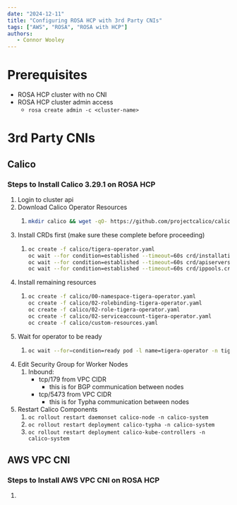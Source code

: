 ```yaml
---
date: "2024-12-11"
title: "Configuring ROSA HCP with 3rd Party CNIs"
tags: ["AWS", "ROSA", "ROSA with HCP"]
authors:
   - Connor Wooley
---
```


# Prerequisites

- ROSA HCP cluster with no CNI
- ROSA HCP cluster admin access
  - `rosa create admin -c <cluster-name>`

# 3rd Party CNIs

## Calico

### Steps to Install Calico 3.29.1 on ROSA HCP

1. Login to cluster api
2. Download Calico Operator Resources
   1. ```bash
      mkdir calico && wget -qO- https://github.com/projectcalico/calico/releases/download/v3.29.1/ocp.tgz | tar xvz --strip-components=1 -C calico
      ```
3. Install CRDs first (make sure these complete before proceeding)
   1. ```bash
      oc create -f calico/tigera-operator.yaml
      oc wait --for condition=established --timeout=60s crd/installations.operator.tigera.io
      oc wait --for condition=established --timeout=60s crd/apiservers.operator.tigera.io
      oc wait --for condition=established --timeout=60s crd/ippools.crd.projectcalico.org
      ```
4. Install remaining resources
   1. ```bash
      oc create -f calico/00-namespace-tigera-operator.yaml
      oc create -f calico/02-rolebinding-tigera-operator.yaml
      oc create -f calico/02-role-tigera-operator.yaml
      oc create -f calico/02-serviceaccount-tigera-operator.yaml
      oc create -f calico/custom-resources.yaml
      ```
5. Wait for operator to be ready
   1. ```bash
      oc wait --for=condition=ready pod -l name=tigera-operator -n tigera-operator --timeout=120s
      ```
<!-- 6. Create IPPool (now this should work)
   1. ```yaml
      apiVersion: crd.projectcalico.org/v1
      kind: IPPool
      metadata:
        name: default-ipv4-ippool
      spec:
        cidr: <cluster-pod-cidr>
        blockSize: 26
        ipipMode: Never
        natOutgoing: true
        nodeSelector: all()
      ``` -->
4. Edit Security Group for Worker Nodes
   1. Inbound:
      - tcp/179 from VPC CIDR
        - this is for BGP communication between nodes
      - tcp/5473 from VPC CIDR
        -  this is for Typha communication between nodes
5. Restart Calico Components
   1. `oc rollout restart daemonset calico-node -n calico-system`
   2. `oc rollout restart deployment calico-typha -n calico-system`
   3. `oc rollout restart deployment calico-kube-controllers -n calico-system`

## AWS VPC CNI

### Steps to Install AWS VPC CNI on ROSA HCP

1. 
